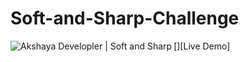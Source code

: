 # Soft-and-Sharp-Challenge
[<img align="left" src="https://encrypted-tbn0.gstatic.com/images?q=tbn:ANd9GcQ--f6GMOVbII4UIox3PB6IeMpyFILFKF7Ezw&usqp=CAU" alt="Akshaya Developler | Soft and Sharp" />][Live Demo]
